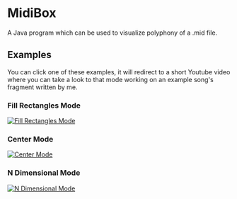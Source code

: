 # MidiBox
A Java program which can be used to visualize polyphony of a .mid file.

## Examples
You can click one of these examples, it will redirect to a short Youtube video where you can take a look to that mode working on an example song's fragment written by me.

### Fill Rectangles Mode
[![Fill Rectangles Mode](https://img.youtube.com/vi/tSGapqXVWQQ/0.jpg)](https://www.youtube.com/watch?v=tSGapqXVWQQ)

### Center Mode
[![Center Mode](https://img.youtube.com/vi/xy9jdx1v4aA/0.jpg)](https://www.youtube.com/watch?v=xy9jdx1v4aA)

### N Dimensional Mode
[![N Dimensional Mode](https://img.youtube.com/vi/WJ1Dp1ehDDY/0.jpg)](https://www.youtube.com/watch?v=WJ1Dp1ehDDY)
